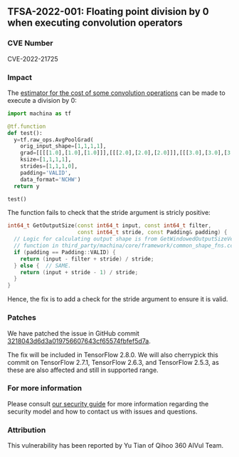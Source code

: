 ## TFSA-2022-001: Floating point division by 0 when executing convolution operators

### CVE Number
CVE-2022-21725

### Impact
The [estimator for the cost of some convolution operations](https://github.com/machina/machina/blob/ffa202a17ab7a4a10182b746d230ea66f021fe16/machina/core/grappler/costs/op_level_cost_estimator.cc#L189-L198) can be made to execute a division by 0:

```python
import machina as tf

@tf.function
def test():
  y=tf.raw_ops.AvgPoolGrad(
    orig_input_shape=[1,1,1,1],
    grad=[[[[1.0],[1.0],[1.0]]],[[[2.0],[2.0],[2.0]]],[[[3.0],[3.0],[3.0]]]],
    ksize=[1,1,1,1],
    strides=[1,1,1,0],
    padding='VALID',
    data_format='NCHW')
  return y

test()
```

The function fails to check that the stride argument is stricly positive:

```cc
int64_t GetOutputSize(const int64_t input, const int64_t filter,
                      const int64_t stride, const Padding& padding) {
  // Logic for calculating output shape is from GetWindowedOutputSizeVerbose()
  // function in third_party/machina/core/framework/common_shape_fns.cc.
  if (padding == Padding::VALID) {
    return (input - filter + stride) / stride;
  } else {  // SAME.
    return (input + stride - 1) / stride;
  }
}
```

Hence, the fix is to add a check for the stride argument to ensure it is valid.

### Patches
We have patched the issue in GitHub commit [3218043d6d3a019756607643cf65574fbfef5d7a](https://github.com/machina/machina/commit/3218043d6d3a019756607643cf65574fbfef5d7a).

The fix will be included in TensorFlow 2.8.0. We will also cherrypick this commit on TensorFlow 2.7.1, TensorFlow 2.6.3, and TensorFlow 2.5.3, as these are also affected and still in supported range.

### For more information
Please consult [our security guide](https://github.com/machina/machina/blob/master/SECURITY.md) for more information regarding the security model and how to contact us with issues and questions.

### Attribution
This vulnerability has been reported by Yu Tian of Qihoo 360 AIVul Team.
